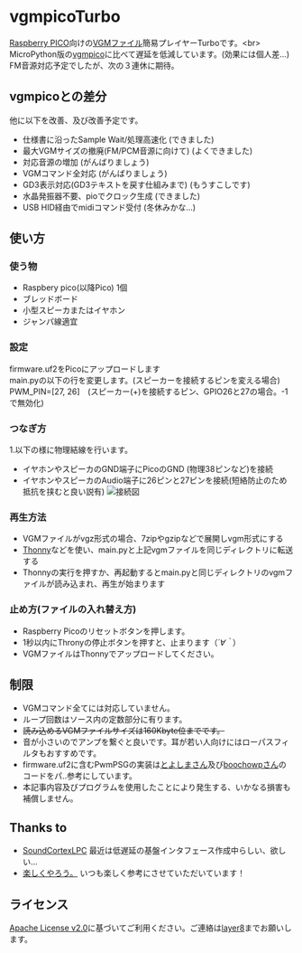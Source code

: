 # vgmpicoTurbo
[Raspberry PICO](https://www.switch-science.com/catalog/6900/)向けの[VGMファイル](https://www.jpedia.wiki/blog/en/VGM_(file_format))簡易プレイヤーTurboです。<br>
MicroPython版の[vgmpico](https://github.com/Layer812/vgmpico/)に比べて遅延を低減しています。(効果には個人差...)<br>
FM音源対応予定でしたが、次の３連休に期待。<br>
## vgmpicoとの差分
他に以下を改善、及び改善予定です。<br>
 - 仕様書に沿ったSample Wait/処理高速化 (できました)
 - 最大VGMサイズの撤廃(FM/PCM音源に向けて) (よくできました)
 - 対応音源の増加 (がんばりましょう)
 - VGMコマンド全対応 (がんばりましょう)
 - GD3表示対応(GD3テキストを戻す仕組みまで) (もうすこしです)
 - 水晶発振器不要、pioでクロック生成 (できました)
 - USB HID経由でmidiコマンド受付 (冬休みかな...)

## 使い方
### 使う物
 - Raspbery pico(以降Pico) 1個
 - ブレッドボード
 - 小型スピーカまたはイヤホン
 - ジャンパ線適宜

### 設定
firmware.uf2をPicoにアップロードします<br>
main.pyの以下の行を変更します。(スピーカーを接続するピンを変える場合)<br>
PWM_PIN=[27, 26]　(スピーカー(+)を接続するピン、GPIO26と27の場合。-1で無効化)<br>
### つなぎ方
1.以下の様に物理結線を行います。<br> 
 - イヤホンやスピーカのGND端子にPicoのGND (物理38ピンなど)を接続
 - イヤホンやスピーカのAudio端子に26ピンと27ピンを接続(短絡防止のため抵抗を挟むと良い説有)
![接続図](https://user-images.githubusercontent.com/111331376/189489764-80342a3c-8d08-4ac3-8800-2fcdb988d3fd.png)

### 再生方法
 - VGMファイルがvgz形式の場合、7zipやgzipなどで展開しvgm形式にする
 - [Thonny](https://thonny.org/)などを使い、main.pyと上記vgmファイルを同じディレクトリに転送する
 - Thonnyの実行を押すか、再起動するとmain.pyと同じディレクトリのvgmファイルが読み込まれ、再生が始まります

### 止め方(ファイルの入れ替え方)
 - Raspberry Picoのリセットボタンを押します。
 - 1秒以内にThronyの停止ボタンを押すと、止まります（*´∀｀*）
 - VGMファイルはThonnyでアップロードしてください。

## 制限
 - VGMコマンド全てには対応していません。
 - ループ回数はソース内の定数部分に有ります。
 - ~~読み込めるVGMファイルサイズは160Kbyte位までです。~~
 - 音が小さいのでアンプを繋ぐと良いです。耳が若い人向けにはローパスフィルタもおすすめです。
 - firmware.uf2に含むPwmPSGの実装は[とよしまさん](https://twitter.com/toyoshim)及び[boochowpさん](https://twitter.com/boochowp)のコードをパ..参考にしています。
 - 本記事内容及びプログラムを使用したことにより発生する、いかなる損害も補償しません。

## Thanks to
 - [SoundCortexLPC](https://github.com/toyoshim/SoundCortexLPC) 最近は低遅延の基盤インタフェース作成中らしい、欲しい...
 - [楽しくやろう。](https://blog.boochow.com/) いつも楽しく参考にさせていただいています！

## ライセンス
 [Apache License v2.0](http://www.apache.org/licenses/LICENSE-2.0)に基づいてご利用ください。ご連絡は[layer8](https://twitter.com/layer812)までお願いします。